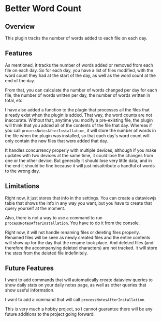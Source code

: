 # Better Word Count

## Overview
This plugin tracks the number of words added to each file on each day.

## Features
As mentioned, it tracks the number of words added or removed from each file on each day. So for each day, you have a list of files modified, with the word count they had at the start of the day, as well as the word count at the end of the day.

From that, you can calculate the number of words changed per day for each file, the number of words written per day, the number of words written in total, etc.

I have also added a function to the plugin that processes all the files that already exist when the plugin is added. That way, the word counts are not inaccurate. Without that, anytime you modify a pre-existing file, the plugin will think that you added all of the contents of the file that day. Whereas if you call `processNotesAfterInstallation`, it will store the number of words in the file when the plugin was installed, so that each day's word count will only contain the new files that were added that day.

It handles concurrency properly with multiple devices, although if you make updates with two devices at the same time, it could lose the changes from one or the other device. But generally it should lose very little data, and in the end it should be fine because it will just misattribute a handful of words to the wrong day.

## Limitations

Right now, it just stores that info in the settings. You can create a dataviewjs table that shows the info in any way you want, but you have to create that query yourself at the moment.

Also, there is not a way to use a command to run `processNotesAfterInstallation`. You have to do it from the console.

Right now, it will not handle renaming files or deleting files properly. Renamed files will be seen as newly created files and the entire contents will show up for the day that the rename took place. And deleted files (and therefore the accompanying deleted characters) are not tracked. It will store the stats from the deleted file indefinitely.

## Future Features
I want to add commands that will automatically create dataview queries to show daily stats on your daily notes page, as well as other queries that show useful information.

I want to add a command that will call `processNotesAfterInstallation`.

This is very much a hobby project, so I cannot guarantee there will be any future additions to the project going forward.